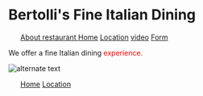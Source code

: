 <!DOCTYPE html>
<html>


<body>
		<h1>Bertolli's Fine Italian Dining</h1>
<div>
<ul>
	<a href = "Aboutrestaurant.html"> About restaurant </a> 
	<a href ="Home.html" > Home</a>
	<a href = " Location.html"> Location</a>
	<a href = " video.html"> video</a>
	<a href = " form.html"> Form</a>
</ul>
</div>

<div>
<p> We offer a fine Italian dining<span style="color:red;"> experience. </p>
</div>
<div>
<img src = " https://www.hotelmaximaxial.com/wp-content/uploads/2019/07/hotel-maxim-axial-centro-firenze-piazza-della-signoria-1200x863.jpg" alt ="alternate text" >
</div>
<script>

	var nameofvariable;
      nameofvariable= 5;
      Var Cities[“Vatican City”,”Paris”, “Vienna”, “Milan”];

      if(height:6 ft) 
   {
   Statements to execute when
    condition is true(when my height is 6 ft);
    }
else
{ statements to execute if  statement is false;} 
alert("hello");
</script>




<footer>
	<ul>
		<a href = "Home.html">Home</a>
		<a href = "Location.html"> Location</a>
	</ul>
</footer>

</body>
<link type =" text/css" rel= "stylesheet" href="bert.css"/>
<link type =" text/css" rel= "stylesheet" href="style.css"/>
<script src="js/script.js"></script>


</html>
	
